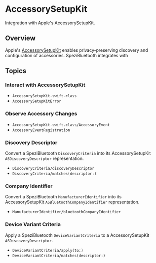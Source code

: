 # AccessorySetupKit

Integration with Apple's AccessorySetupKit.

<!--
#
# This source file is part of the Stanford Spezi open source project
#
# SPDX-FileCopyrightText: 2024 Stanford University and the project authors (see CONTRIBUTORS.md)
#
# SPDX-License-Identifier: MIT
#
-->

## Overview

Apple's [AccessorySetupKit](https://developer.apple.com/documentation/accessorysetupkit) enables
privacy-preserving discovery and configuration of accessories.
SpeziBluetooth integrates with

## Topics 


### Interact with AccessorySetupKit

- ``AccessorySetupKit-swift.class``
- ``AccessorySetupKitError``

### Observe Accessory Changes
- ``AccessorySetupKit-swift.class/AccessoryEvent``
- ``AccessoryEventRegistration``

### Discovery Descriptor

Convert a SpeziBluetooth ``DiscoveryCriteria`` into its AccessorySetupKit `ASDiscoveryDescriptor` representation.

- ``DiscoveryCriteria/discoveryDescriptor``
- ``DiscoveryCriteria/matches(descriptor:)``

### Company Identifier

Convert a SpeziBluetooth ``ManufacturerIdentifier`` into its AccessorySetupKit `ASBluetoothCompanyIdentifier` representation.

- ``ManufacturerIdentifier/bluetoothCompanyIdentifier``


### Device Variant Criteria

Apply a SpeziBluetooth ``DeviceVariantCriteria`` to a AccessorySetupKit `ASDiscoveryDescriptor`.

- ``DeviceVariantCriteria/apply(to:)``
- ``DeviceVariantCriteria/matches(descriptor:)``
